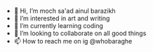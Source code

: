 - 👋 Hi, I’m moch sa'ad ainul barazikh
- 👀 I’m interested in art and writing
- 🌱 I’m currently learning coding
- 💞️ I’m looking to collaborate on 
all good things
- 📫 How to reach me on ig @whobaraghe

